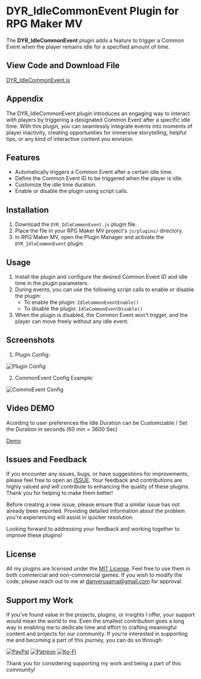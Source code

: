 
# DYR_IdleCommonEvent Plugin for RPG Maker MV
The **DYR_IdleCommonEvent** plugin adds a feature to trigger a Common Event when the player remains idle for a specified amount of time.


## View Code and Download File

[DYR_IdleCommonEvent.js](https://github.com/Danyerusama/DYR_IdleCommonEvent/blob/33927c5afbf8f7e71a321b4699e44ad8fddf6bbd/DYR_IdleCommonEvent.js)

## Appendix
The DYR_IdleCommonEvent plugin introduces an engaging way to interact with players by triggering a designated Common Event after a specific idle time. With this plugin, you can seamlessly integrate events into moments of player inactivity, creating opportunities for immersive storytelling, helpful tips, or any kind of interactive content you envision.


## Features

- Automatically triggers a Common Event after a certain idle time.
- Define the Common Event ID to be triggered when the player is idle.
- Customize the idle time duration.
- Enable or disable the plugin using script calls.


## Installation

1. Download the `DYR_IdleCommonEvent.js` plugin file.
2. Place the file in your RPG Maker MV project's `js/plugins/` directory.
3. In RPG Maker MV, open the Plugin Manager and activate the `DYR_IdleCommonEvent` plugin.

    
## Usage

1. Install the plugin and configure the desired Common Event ID and idle time in the plugin parameters.
2. During events, you can use the following script calls to enable or disable the plugin:
   - To enable the plugin: `IdleCommonEventEnable()`
   - To disable the plugin: `IdleCommonEventDisable()`
3. When the plugin is disabled, the Common Event won't trigger, and the player can move freely without any idle event.



## Screenshots

1. Plugin Config:

![Plugin Config](https://github.com/Danyerusama/DYR_IdleVideoTitle/assets/142346653/a1b90554-8341-4448-af8d-3b6c70e80aea)

2. CommonEvent Config Example:

![CommoEvent Config](https://github.com/Danyerusama/DYR_IdleVideoTitle/assets/142346653/8b19b79d-e123-4cdf-bc9e-969b89dc0a4b)
   
## Video DEMO
Acording to user preferences the Idle Duration can be Customizable / Set the Duration in seconds (60 min = 3600 Sec)

[Demo](https://github.com/Danyerusama/DYR_IdleVideoTitle/assets/142346653/0ec7766f-b505-4da0-97d8-3b190f4952d2)

## Issues and Feedback
If you encounter any issues, bugs, or have suggestions for improvements, please feel free to open an [ISSUE](https://github.com/Danyerusama/DYR_IdleCommonEvent/issues). Your feedback and contributions are highly valued and will contribute to enhancing the quality of these plugins. Thank you for helping to make them better!

Before creating a new issue, please ensure that a similar issue has not already been reported. Providing detailed information about the problem you're experiencing will assist in quicker resolution.

Looking forward to addressing your feedback and working together to improve these plugins!

## License

All my plugins are licensed under the [MIT License](https://github.com/Danyerusama/DYR_IdleVideoTitle/blob/d218b5695bfde6b2c1581b0c00b16f73c631574c/LICENSE). Feel free to use them in both commercial and non-commercial games. If you wish to modify the code, please reach out to me at [danyerusama@gmail.com](mailto:danyerusama@gmail.com) for approval.

## Support my Work

If you've found value in the projects, plugins, or insights I offer, your support would mean the world to me. Even the smallest contribution goes a long way in enabling me to dedicate time and effort to crafting meaningful content and projects for our community. If you're interested in supporting me and becoming a part of this journey, you can do so through:

[![PayPal](https://img.shields.io/badge/PayPal-00457C?style=for-the-badge&logo=paypal&logoColor=white)](https://paypal.me/Danyerusama?country.x=CO&locale.x=es_XC) [![Patreon](https://img.shields.io/badge/Patreon-F96854?style=for-the-badge&logo=patreon&logoColor=white)](https://patreon.com/Danyerusama?utm_medium=clipboard_copy&utm_source=copyLink&utm_campaign=creatorshare_creator&utm_content=join_link) [![Ko-Fi](https://img.shields.io/badge/Ko--fi-F16061?style=for-the-badge&logo=ko-fi&logoColor=white)](https://ko-fi.com/danyerusama) 



Thank you for considering supporting my work and being a part of this community!
